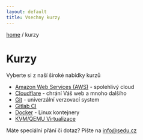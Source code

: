 ```yaml
---
layout: default
title: Vsechny kurzy
---
```


[home](/) / kurzy

# Kurzy

Vyberte si z naší široké nabídky kurzů

- [Amazon Web Services (AWS)](aws.html) - spolehlivý cloud
- [Cloudflare](cloudflare.html) - chrání Váš web a mnoho dalšího
- [Git](git.html) - univerzální verzovací system
- [Gitlab CI](gitlab-ci.html)
- [Docker](docker.html) - Linux kontejnery
- [KVM/QEMU Virtualizace](kvm-virtualizace.html)

Máte speciální přání či dotaz? Pište na <info@sedu.cz>

